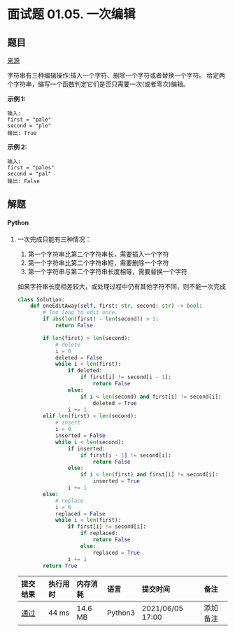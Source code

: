 # 面试题 01.05. 一次编辑

## 题目

[来源](https://leetcode-cn.com/problems/one-away-lcci/)

字符串有三种编辑操作:插入一个字符、删除一个字符或者替换一个字符。 给定两个字符串，编写一个函数判定它们是否只需要一次(或者零次)编辑。

**示例 1:**

```
输入: 
first = "pale"
second = "ple"
输出: True
```

**示例 2:**

```
输入: 
first = "pales"
second = "pal"
输出: False
```

## 解题

#### Python

1. 一次完成只能有三种情况：

   1. 第一个字符串比第二个字符串长，需要插入一个字符
   2. 第一个字符串比第二个字符串短，需要删除一个字符
   3. 第一个字符串与第二个字符串长度相等，需要替换一个字符

   如果字符串长度相差较大，或处理过程中仍有其他字符不同，则不能一次完成

   ```python
   class Solution:
       def oneEditAway(self, first: str, second: str) -> bool:
           # Too long to edit once.
           if abs(len(first) - len(second)) > 1:
               return False
   
           if len(first) > len(second):
               # delete
               i = 0
               deleted = False
               while i < len(first):
                   if deleted:
                       if first[i] != second[i - 1]:
                           return False
                   else:
                       if i < len(second) and first[i] != second[i]:
                           deleted = True
                   i += 1
           elif len(first) < len(second):
               # insert
               i = 0
               inserted = False
               while i < len(second):
                   if inserted:
                       if first[i - 1] != second[i]:
                           return False
                   else:
                       if i < len(first) and first[i] != second[i]:
                           inserted = True
                   i += 1
           else:   
               # replace
               i = 0
               replaced = False
               while i < len(first):
                   if first[i] != second[i]:
                       if replaced:
                           return False
                       else:
                           replaced = True
                   i += 1
           return True
   ```

   | 提交结果                                                     | 执行用时 | 内存消耗 | 语言    | 提交时间         | 备注     |
   | :----------------------------------------------------------- | :------- | :------- | :------ | :--------------- | :------- |
   | [通过](https://leetcode-cn.com/submissions/detail/184219162/) | 44 ms    | 14.6 MB  | Python3 | 2021/06/05 17:00 | 添加备注 |